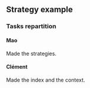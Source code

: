 ## Strategy example

### Tasks repartition

#### Mao

Made the strategies.

#### Clément

Made the index and the context.
